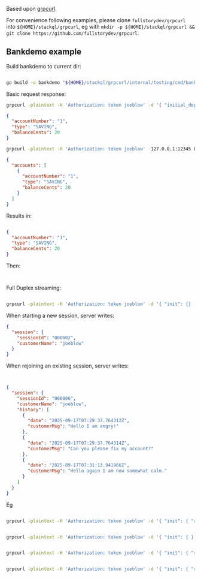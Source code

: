 

Based upon [grpcurl](https://github.com/fullstorydev/grpcurl).  

For convenience following examples, please clone `fullstorydev/grpcurl` into `${HOME}/stackql/grpcurl`, eg with `mkdir -p ${HOME}/stackql/grpcurl && git clone https://github.com/fullstorydev/grpcurl`.

## Bankdemo example


Build bankdemo to current dir:

```bash

go build -o bankdemo "${HOME}/stackql/grpcurl/internal/testing/cmd/bankdemo"


```


Basic request response:



```bash
grpcurl -plaintext -H 'Authorization: token joeblow' -d '{ "initial_deposit_cents": 20, "type": 2 }' 127.0.0.1:12345 Bank/OpenAccount
```

```json
{
  "accountNumber": "1",
  "type": "SAVING",
  "balanceCents": 20
}
```

```bash
grpcurl -plaintext -H 'Authorization: token joeblow'  127.0.0.1:12345 Bank/GetAccounts
```

```json
{
  "accounts": [
    {
      "accountNumber": "1",
      "type": "SAVING",
      "balanceCents": 20
    }
  ]
}
```

Results in:

```json

{
  "accountNumber": "1",
  "type": "SAVING",
  "balanceCents": 20
}

```

Then:

```bash



```


Full Duplex streaming:


```bash

grpcurl -plaintext -H 'Authorization: token joeblow' -d '{ "init": {}  }' -import-path ${HOME}/stackql/grpcurl/internal/testing/cmd/bankdemo -proto support.proto  127.0.0.1:12345 Support/ChatCustomer

```

When starting a new session, server writes:

```json
{
  "session": {
    "sessionId": "000002",
    "customerName": "joeblow"
  }
}
```

When rejoining an existing session, server writes:

```json


{
  "session": {
    "sessionId": "000006",
    "customerName": "joeblow",
    "history": [
      {
        "date": "2025-09-17T07:29:37.764312Z",
        "customerMsg": "Hello I am angry!"
      },
      {
        "date": "2025-09-17T07:29:37.764314Z",
        "customerMsg": "Can you please fix my account?"
      },
      {
        "date": "2025-09-17T07:31:13.941966Z",
        "customerMsg": "Hello again I am now somewhat calm."
      }
    ]
  }
}

```

Eg

```bash

grpcurl -plaintext -H 'Authorization: token joeblow' -d '{ "init": { "resume_session_id": "000002" } } { "msg": "Hello I am angry!"  } {"hang_up": 0 } { "init": { "resume_session_id": "000002" } }  ' -import-path ${HOME}/stackql/grpcurl/internal/testing/cmd/bankdemo -proto support.proto  127.0.0.1:12345 Support/ChatCustomer

```

```bash

grpcurl -plaintext -H 'Authorization: token joeblow' -d '{ "init": { } } { "msg": "Hello I am angry!"  } { "msg": "Can you please fix my account?"  } ' -import-path ${HOME}/stackql/grpcurl/internal/testing/cmd/bankdemo -proto support.proto  127.0.0.1:12345 Support/ChatCustomer

```


```bash

grpcurl -plaintext -H 'Authorization: token joeblow' -d '{ "init": { "resume_session_id": "000006"  } } { "msg": "Hello again I am now somewhat calm."  } { "hang_up": 3 } { "init": { } } { "hang_up": 3 } { "init": { } }  { "hang_up": 3 } { "init": { "resume_session_id": "000006"  } } ' -import-path ${HOME}/stackql/grpcurl/internal/testing/cmd/bankdemo -proto support.proto  127.0.0.1:12345 Support/ChatCustomer

```


```bash

grpcurl -plaintext -H 'Authorization: token joeblow' -d '{ "init": { "resume_session_id": "000006"  } } { "msg": "Hello I am angry!"  } { "hang_up": 3 } ' -import-path ${HOME}/stackql/grpcurl/internal/testing/cmd/bankdemo -proto support.proto  127.0.0.1:12345 Support/ChatCustomer

```

```json

```
